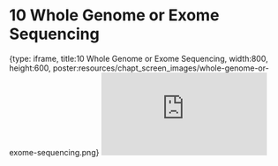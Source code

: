 # 10 Whole Genome or Exome Sequencing
 
{type: iframe, title:10 Whole Genome or Exome Sequencing, width:800, height:600, poster:resources/chapt_screen_images/whole-genome-or-exome-sequencing.png}
![](https://hutchdatascience.org/Choosing_Genomics_Tools/whole-genome-or-exome-sequencing.html)
 

 

